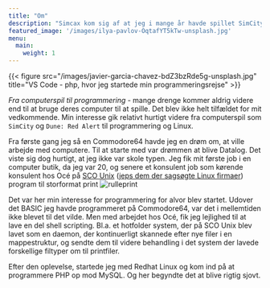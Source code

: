 ```yaml
---
title: "Om"
description: "Simcax kom sig af at jeg i mange år havde spillet SimCity og havde brugt navnet CAX når jeg spillede computer. Så blev det til Simcax. Nu om dage spiller jeg ikke længere computer, men koder en del - mere om det ovre på skov.codes"
featured_image: '/images/ilya-pavlov-OqtafYT5kTw-unsplash.jpg'
menu:
  main:
    weight: 1
---
```

{{< figure src="/images/javier-garcia-chavez-bdZ3bzRde5g-unsplash.jpg" title="VS Code - php, hvor jeg startede min programmeringsrejse" >}}

_Fra computerspil til programmering_  - mange drenge kommer aldrig videre end til at bruge deres computer til at spille. Det blev ikke helt tilfældet for mit vedkommende. 
Min interesse gik relativt hurtigt videre fra computerspil som `SimCity` og `Dune: Red Alert` til programmering og Linux. 

Fra første gang jeg så en Commodore64 havde jeg en drøm om, at ville arbejde med computere. Til at starte med var drømmen at blive Datalog. Det viste sig dog hurtigt, at jeg ikke var skole typen. 
Jeg fik mit første job i en computer butik, da jeg var 20, og senere et konsulent job som kørende konsulent hos Océ på [SCO Unix](https://en.wikipedia.org/wiki/Santa_Cruz_Operation) ([jeps dem der sagsøgte Linux firmaer](https://en.wikipedia.org/wiki/SCO%E2%80%93Linux_disputes)) program til storformat print ![rulleprint](/images/CF-colour.jpg)

Det var her min interesse for programmering for alvor blev startet. Udover det BASIC jeg havde programmeret på Commodore64, var det i mellemtiden ikke blevet til det vilde. Men med arbejdet hos Océ, fik jeg lejlighed til at lave en del shell scripting. Bl.a. et hotfolder system, der på SCO Unix blev lavet som en daemon, der kontinuerligt skannede efter nye filer i en mappestruktur, og sendte dem til videre behandling i det system der lavede forskellige filtyper om til printfiler. 

Efter den oplevelse, startede jeg med Redhat Linux og kom ind på at programmere PHP op mod MySQL. Og her begyndte det at blive rigtig sjovt. 
